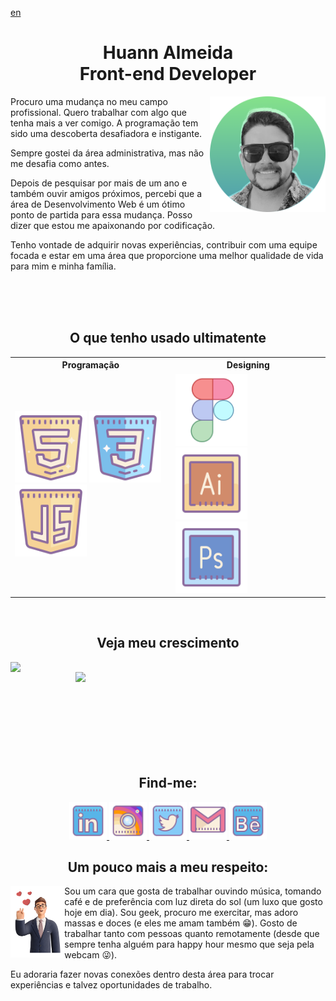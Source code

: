 [en](./README.md)  

<div>
  <h1 align="center"> Huann Almeida <br> Front-end Developer</h1>
  <img height="185em" align="right" src="https://github.com/huannvictor/huannvictor/blob/main/assets/avatar.png" alt="AVATAR">

  Procuro uma mudança no meu campo profissional. Quero trabalhar com algo que tenha mais a ver comigo. A programação tem sido uma descoberta desafiadora e instigante.
  
  Sempre gostei da área administrativa, mas não me desafia como antes.

  Depois de pesquisar por mais de um ano e também ouvir amigos próximos, percebi que a área de Desenvolvimento Web é um ótimo ponto de partida para essa mudança. Posso dizer que estou me apaixonando por codificação.

  Tenho vontade de adquirir novas experiências, contribuir com uma equipe focada e estar em uma área que proporcione uma melhor qualidade de vida para mim e minha família.
</div>
<br><br><br>
<h2 align="center">O que tenho usado ultimatente</h2>
<table align="center">
        <th>Programação</th>
        <th>Designing</th>
    <tr>
      <td>
        <img height="115em" src="https://github.com/huannvictor/huannvictor/blob/main/assets/icons8-html-5.svg" alt="HTML5">
        <img height="115em" src="https://github.com/huannvictor/huannvictor/blob/main/assets/icons8-css3.svg" alt="CSS">
        <img height="115em" src="https://github.com/huannvictor/huannvictor/blob/main/assets/icons8-javascript-logo.svg" alt="Javascript">
      </td>
      <td>
        <img height="115em" src="https://github.com/huannvictor/huannvictor/blob/main/assets/icons8-figma.svg" alt="Figma">
        <img height="115em" src="https://github.com/huannvictor/huannvictor/blob/main/assets/icons8-adobe-illustrator.svg" alt="Adobe Illustrator">
        <img height="115em" src="https://github.com/huannvictor/huannvictor/blob/main/assets/icons8-adobe-photoshop.svg" alt="Adobe Photoshop">
      </td>
    </tr>
</table>
<br>
  <h2 align="center">Veja meu crescimento</h2>
<div>
  <img align="left" width="400em" src="https://github-readme-stats.vercel.app/api?username=huannvictor&show_icons=true&theme=tokyonight">
  <img align="right" width="400em" src="https://github-readme-stats.vercel.app/api/top-langs/?username=huannvictor&layout=compact">
</div>
<br><br><br><br><br><br><br><br>
<div align="center">
  <h2 align="center"> Find-me:</h2>
  <a href="https://www.linkedin.com/in/huannalmeida/">
    <img src="https://github.com/huannvictor/huannvictor/blob/main/assets/icons8-linkedin.svg" heigth="50" e width="60">
  </a>
  <a href="https://www.instagram.com/huannvictor/">
    <img src="https://github.com/huannvictor/huannvictor/blob/main/assets/icons8-instagram.svg" heigth="50" e width="60">
  </a>
  <a href="https://www.twitter.com/huannvictor/">
    <img src="https://github.com/huannvictor/huannvictor/blob/main/assets/icons8-twitter.svg" heigth="50" e width="60">
  </a>
  <a href="mailto:huannvictor@gmail.com">
    <img src="https://github.com/huannvictor/huannvictor/blob/main/assets/icons8-gmail-logo.svg" heigth="50" e width="60">
  </a>
  <a href="https://www.behance.net/huannvictor">
    <img src="https://github.com/huannvictor/huannvictor/blob/main/assets/icons8-behance.svg" heigth="50" e width="60">
  </a>
</div>
<div>
  <h2 align="center"> Um pouco mais a meu respeito:</h2>
  <img height="115em" align="left" src="https://github.com/huannvictor/huannvictor/blob/main/assets/business-3d-318.png" alt="businessInLove">

  Sou um cara que gosta de trabalhar ouvindo música, tomando café e de preferência com luz direta do sol (um luxo que gosto hoje em dia).
  Sou geek, procuro me exercitar, mas adoro massas e doces (e eles me amam também 😁).
  Gosto de trabalhar tanto com pessoas quanto remotamente (desde que sempre tenha alguém para happy hour mesmo que seja pela webcam 😜).

  Eu adoraria fazer novas conexões dentro desta área para trocar experiências e talvez oportunidades de trabalho.
  
</div>
